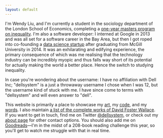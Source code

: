 ```yaml
---
layout: default
---
```


I'm Wendy Liu, and I'm currently a student in the sociology department of the
London School of Economics, completing a [one-year masters program on
inequality][personal statement]. I'm also a software developer: I interned at
Google in 2013 and was all set for a software career in the Bay Area, but then
I got roped into co-founding a [data science startup][Macromeasures] after
graduating from McGill University in 2014. It was an exhilarating and edifying
experience, the primary consequence of which was me realising that the
technology industry can be incredibly myopic and thus falls way short of its
potential for actually making the world a better place. Hence the switch to
studying inequality.

In case you're wondering about the username: I have no affiliation with Dell
Inc; "dellsystem" is a just a throwaway username I chose when I was 12, but the
username kind of stuck with me. I have since come to terms with "dellsystem"
and will even answer to "dell".

This website is primarily a place to showcase my [art](/art), my [code](/code),
and my [words](/words). I also maintain [a list of the complete works of David
Foster Wallace](/dfw). If you want to get in touch, find me on Twitter
[@dellsystem](https://twitter.com/dellsystem), or check out my [about
page](/about#contact) for other contact options. You should also add me on
[Goodreads]—I'm in the midst of a 208-book reading challenge this year, so
you'll get to watch me struggle with that in real time.

[Macromeasures]: http://macromeasures.com
[personal statement]: /posts/a-personal-statement
[Goodreads]: http://goodreads.com/dellsystem
